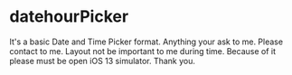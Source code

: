 # datehourPicker
It's a basic Date and Time Picker format. Anything your ask to me. Please contact to me. Layout not be important to me during time. Because of it please must be open iOS 13 simulator. Thank you.
